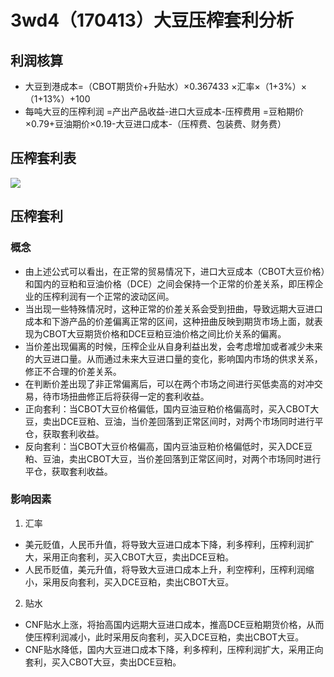 # 3wd4（170413）大豆压榨套利分析
## 利润核算
- 大豆到港成本=（CBOT期货价+升贴水）×0.367433 ×汇率×（1+3%）×（1+13%）+100 
- 每吨大豆的压榨利润
 =产出产品收益-进口大豆成本-压榨费用
 =豆粕期价×0.79+豆油期价×0.19-大豆进口成本-（压榨费、包装费、财务费）
## 压榨套利表
![](http://oo8xbd69m.bkt.clouddn.com/%E6%90%9C%E7%8B%97%E6%88%AA%E5%9B%BE20170413112232.png)
## 压榨套利
### 概念
- 由上述公式可以看出，在正常的贸易情况下，进口大豆成本（CBOT大豆价格）和国内的豆粕和豆油价格（DCE）之间会保持一个正常的价差关系，即压榨企业的压榨利润有一个正常的波动区间。
- 当出现一些特殊情况时，这种正常的价差关系会受到扭曲，导致远期大豆进口成本和下游产品的价差偏离正常的区间，这种扭曲反映到期货市场上面，就表现为CBOT大豆期货价格和DCE豆粕豆油价格之间比价关系的偏离。
- 当价差出现偏离的时候，压榨企业从自身利益出发，会考虑增加或者减少未来的大豆进口量。从而通过未来大豆进口量的变化，影响国内市场的供求关系，修正不合理的价差关系。
- 在判断价差出现了非正常偏离后，可以在两个市场之间进行买低卖高的对冲交易，待市场扭曲修正后将获得一定的套利收益。
- 正向套利：当CBOT大豆价格偏低，国内豆油豆粕价格偏高时，买入CBOT大豆，卖出DCE豆粕、豆油，当价差回落到正常区间时，对两个市场同时进行平仓，获取套利收益。
- 反向套利：当CBOT大豆价格偏高，国内豆油豆粕价格偏低时，买入DCE豆粕、豆油，卖出CBOT大豆，当价差回落到正常区间时，对两个市场同时进行平仓，获取套利收益。
### 影响因素
1. 汇率
- 美元贬值，人民币升值，将导致大豆进口成本下降，利多榨利，压榨利润扩大，采用正向套利，买入CBOT大豆，卖出DCE豆粕。
- 人民币贬值，美元升值，将导致大豆进口成本上升，利空榨利，压榨利润缩小，采用反向套利，买入DCE豆粕，卖出CBOT大豆。
2. 贴水
- CNF贴水上涨，将抬高国内远期大豆进口成本，推高DCE豆粕期货价格，从而使压榨利润减小，此时采用反向套利，买入DCE豆粕，卖出CBOT大豆。
- CNF贴水降低，国内大豆进口成本下降，利多榨利，压榨利润扩大，采用正向套利，买入CBOT大豆，卖出DCE豆粕。


